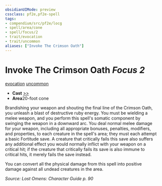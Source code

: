 ```yaml
---
obsidianUIMode: preview
cssclass: pf2e,pf2e-spell
tags:
- compendium/src/pf2e/locg
- spell/area/cone
- spell/focus/2
- trait/evocation
- trait/uncommon
aliases: ["Invoke The Crimson Oath"]
---
```

# Invoke The Crimson Oath *Focus 2*   
[evocation](rules/traits/evocation.md "Evocation School Trait")  [uncommon](rules/traits/uncommon.md "Uncommon Rarity Trait")  

- **Cast** [>>](rules/core-rulebook/chapter-9-playing-the-game.md#Actions "Two-Action") 
- **Area**20-foot cone

Brandishing your weapon and shouting the final line of the Crimson Oath, you unleash a blast of destructive ruby energy. You must be wielding a melee weapon, and you perform this spell's somatic component by swinging the weapon in a downward arc. You deal normal melee damage for your weapon, including all appropriate bonuses, penalties, modifiers, and properties, to each creature in the spell's area; they must each attempt a basic Fortitude save. A creature that critically fails this save also suffers any additional effect you would normally inflict with your weapon on a critical hit; if the creature that critically fails its save is also immune to critical hits, it merely fails the save instead.

You can convert all the physical damage from this spell into positive damage against all undead creatures in the area.

*Source: Lost Omens: Character Guide p. 90*